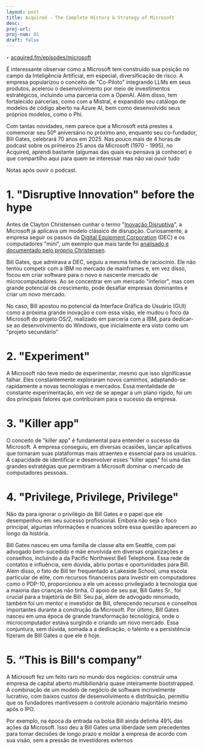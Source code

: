```yaml
---
layout: post
title: Acquired - The Complete History & Strategy of Microsoft
desc: 
proj-url:
proj-num: 01
draft: false
---
```


‣ [acquired.fm/episodes/microsoft](https://www.acquired.fm/episodes/microsoft)

É interessante observar como a Microsoft tem construído sua posição no campo da Inteligência Artificial, em especial, diversificação de risco. A empresa popularizou o conceito de "Co-Piloto" integrando LLMs em seus produtos, acelerou o desenvolvimento por meio de investimentos estratégicos, incluindo uma parceria com a OpenAI. Além disso, tem fortalecido parcerias, como com a Mistral, e expandido seu catálogo de modelos de código aberto na Azure AI, bem como desenvolvido seus próprios modelos, como o Phi. 

Com tantas novidades, nem parece que a Microsoft está prestes a comemorar seu 50º aniversário no próximo ano, enquanto seu co-fundador, Bill Gates, celebrará 70 anos em 2025. Nas pouco mais de 4 horas de podcast sobre os primeiros 25 anos da Microsoft (1970 - 1995), no Acquired, aprendi bastante (algumas das quais eu pensava já conhecer) e que compartilho aqui para quem se interessar mas não vai ouvir tudo 

Notas após ouvir o podcast.

# 1. "Disruptive Innovation" before the hype

Antes de Clayton Christensen cunhar o termo "[Inovação Disruptiva](https://hbr.org/2015/12/what-is-disruptive-innovation)", a Microsoft já aplicava um modelo clássico de disrupção. Curiosamente, a empresa seguir os passos da [Digital Equipment Corporation](https://pt.wikipedia.org/wiki/Digital_Equipment_Corporation) (DEC) e os computadores "mini", um exemplo que mais tarde foi [analisado e documentado pelo próprio Christensen](https://www.harvardmagazine.com/2014/06/disruptive-genius
).

Bill Gates, que admirava a DEC, seguiu a mesma linha de raciocínio. Ele não tentou competir com a IBM no mercado de mainframes e, em vez disso, focou em criar software para o novo e nascente mercado de microcomputadores. Ao se concentrar em um mercado "inferior", mas com grande potencial de crescimento, pode desafiar empresas dominantes e criar um novo mercado. 

No caso, Bill apostou no potencial da Interface Gráfica do Usuário (GUI) como a próxima grande inovação e com essa visão, ele mudou o foco da Microsoft do projeto OS/2, realizado em parceria com a IBM, para dedicar-se ao desenvolvimento do Windows, que inicialmente era visto como um "projeto secundário"

# 2. "Experiment" 

A Microsoft não teve medo de experimentar, mesmo que isso significasse falhar. Eles constantemente exploraram novos caminhos, adaptando-se rapidamente a novas tecnologias e mercados. Essa mentalidade de constante experimentação, em vez de se apegar a um plano rígido, foi um dos principais fatores que contribuíram para o sucesso da empresa.

# 3. "Killer app"

O conceito de "killer app"  é fundamental para entender o sucesso da Microsoft. A empresa  conseguiu,  em diversas ocasiões,  lançar aplicativos que tornaram  suas  plataformas  mais  atraentes  e  essencial  para  os  usuários.  A  capacidade  de  identificar  e  desenvolver  esses  "killer apps" foi uma das grandes estratégias que permitiram à Microsoft  dominar  o  mercado  de  computadores  pessoais.


# 4. "Privilege, Privilege, Privilege"

Não da para ignorar o privilégio de Bill Gates e o papel que ele desempenhou em seu sucesso profissional. Embora não seja o foco principal, algumas informações e nuances sobre essa questão aparecem ao longo da história.

Bill Gates nasceu em uma família de classe alta em Seattle, com pai advogado bem-sucedido e mãe envolvida em diversas organizações e conselhos, incluindo a da Pacific Northwest Bell Telephone. Essa rede de contatos e influência, sem dúvida, abriu portas e oportunidades para Bill. Além disso, o fato de Bill ter frequentado a Lakeside School, uma escola particular de elite, com recursos financeiros para investir em computadores como o PDP-10, proporcionou a ele um acesso privilegiado à tecnologia que a maioria das crianças não tinha. O apoio de seu pai, Bill Gates Sr., foi crucial para a trajetória de Bill. Seu pai, além de advogado renomado, também foi um mentor e investidor de Bill, oferecendo recursos e conselhos importantes durante a construção da Microsoft. Por último, Bill Gates nasceu em uma época de grande transformação tecnológica, onde o microcomputador estava surgindo e criando um novo mercado. Essa conjuntura, sem dúvida, somada a a dedicação, o talento e a persistência fizeram de Bill Gates o que ele é hoje. 

# 5. “This is Bill's company”

A Microsoft fez um feito raro no mundo dos negócios: construir uma empresa de capital aberto multibilionária quase inteiramente bootstrapped. A combinação de um modelo de negócio de software incrivelmente lucrativo, com baixos custos de desenvolvimento e distribuição, permitiu que os fundadores mantivessem o controle acionário majoritário mesmo após o IPO. 

Por exemplo, na época da entrada na bolsa Bill ainda detinha 49% das ações da Microsoft. Isso deu a Bill Gates uma liberdade sem precedentes para tomar decisões de longo prazo e moldar a empresa de acordo com sua visão, sem a pressão de investidores externos 













